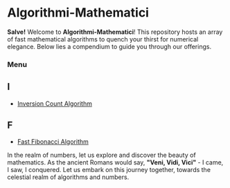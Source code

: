 # Algorithmi-Mathematici

**Salve!** Welcome to **Algorithmi-Mathematici**! This repository hosts an array of fast mathematical algorithms to quench your thirst for numerical elegance. Below lies a compendium to guide you through our offerings.

### Menu

## I
- [Inversion Count Algorithm](Inversion.md)

## F
- [Fast Fibonacci Algorithm](Fibonacci.md)

In the realm of numbers, let us explore and discover the beauty of mathematics. As the ancient Romans would say, **"Veni, Vidi, Vici"** - I came, I saw, I conquered. Let us embark on this journey together, towards the celestial realm of algorithms and numbers.
